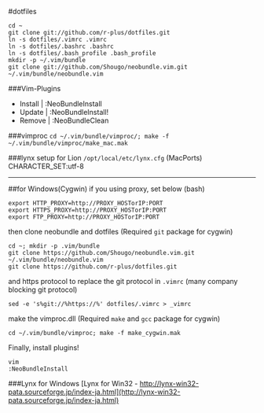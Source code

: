 #dotfiles

    cd ~
    git clone git://github.com/r-plus/dotfiles.git
    ln -s dotfiles/.vimrc .vimrc
    ln -s dotfiles/.bashrc .bashrc
    ln -s dotfiles/.bash_profile .bash_profile
    mkdir -p ~/.vim/bundle
    git clone git://github.com/Shougo/neobundle.vim.git ~/.vim/bundle/neobundle.vim

###Vim-Plugins

* Install | :NeoBundleInstall
* Update | :NeoBundleInstall!
* Remove | :NeoBundleClean

###vimproc
`cd ~/.vim/bundle/vimproc/; make -f ~/.vim/bundle/vimproc/make_mac.mak`

###lynx setup for Lion
`/opt/local/etc/lynx.cfg` (MacPorts)   
CHARACTER_SET:utf-8

-----
##for Windows(Cygwin)
if you using proxy, set below (bash)

    export HTTP_PROXY=http://PROXY_HOSTorIP:PORT
    export HTTPS_PROXY=http://PROXY_HOSTorIP:PORT
    export FTP_PROXY=http://PROXY_HOSTorIP:PORT

then clone neobundle and dotfiles (Required `git` package for cygwin)

    cd ~; mkdir -p .vim/bundle
    git clone https://github.com/Shougo/neobundle.vim.git ~/.vim/bundle/neobundle.vim
    git clone https://github.com/r-plus/dotfiles.git
    

and https protocol to replace the git protocol in `.vimrc` (many company blocking git protocol)

    sed -e 's%git://%https://%' dotfiles/.vimrc > _vimrc

make the vimproc.dll (Required `make` and `gcc` package for cygwin)

    cd ~/.vim/bundle/vimproc; make -f make_cygwin.mak

Finally, install plugins!

    vim
    :NeoBundleInstall
    
###Lynx for Windows
[Lynx for Win32 - http://lynx-win32-pata.sourceforge.jp/index-ja.html](http://lynx-win32-pata.sourceforge.jp/index-ja.html)
